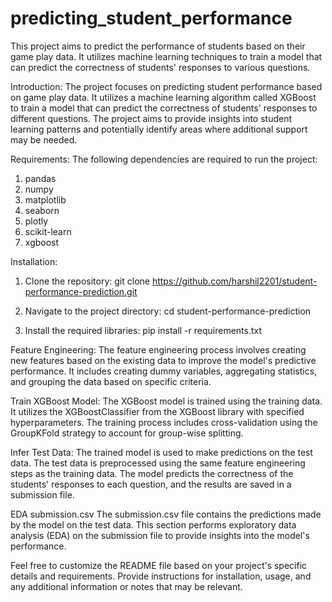 # predicting_student_performance
This project aims to predict the performance of students based on their game play data. It utilizes machine learning techniques to train a model that can predict the correctness of students' responses to various questions.

Introduction:
The project focuses on predicting student performance based on game play data. It utilizes a machine learning algorithm called XGBoost to train a model that can predict the correctness of students' responses to different questions. The project aims to provide insights into student learning patterns and potentially identify areas where additional support may be needed.

Requirements:
The following dependencies are required to run the project:
1. pandas
2. numpy
3. matplotlib
4. seaborn
5. plotly
6. scikit-learn
7. xgboost

Installation:
1. Clone the repository:
git clone https://github.com/harshil2201/student-performance-prediction.git

2. Navigate to the project directory:
cd student-performance-prediction

3. Install the required libraries:
pip install -r requirements.txt

Feature Engineering:
The feature engineering process involves creating new features based on the existing data to improve the model's predictive performance. It includes creating dummy variables, aggregating statistics, and grouping the data based on specific criteria.

Train XGBoost Model:
The XGBoost model is trained using the training data. It utilizes the XGBoostClassifier from the XGBoost library with specified hyperparameters. The training process includes cross-validation using the GroupKFold strategy to account for group-wise splitting.

Infer Test Data:
The trained model is used to make predictions on the test data. The test data is preprocessed using the same feature engineering steps as the training data. The model predicts the correctness of the students' responses to each question, and the results are saved in a submission file.

EDA submission.csv
The submission.csv file contains the predictions made by the model on the test data. This section performs exploratory data analysis (EDA) on the submission file to provide insights into the model's performance.

Feel free to customize the README file based on your project's specific details and requirements. Provide instructions for installation, usage, and any additional information or notes that may be relevant.
